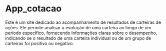 # App_cotacao

Este é um site dedicado ao acompanhamento de resultados de carteiras de ações. Ele permite analisar a evolução de uma carteira ao longo de um período específico, fornecendo informações claras sobre o desempenho, indicando se o resultado de uma carteira individual ou de um grupo de carteiras foi positivo ou negativo.
 
